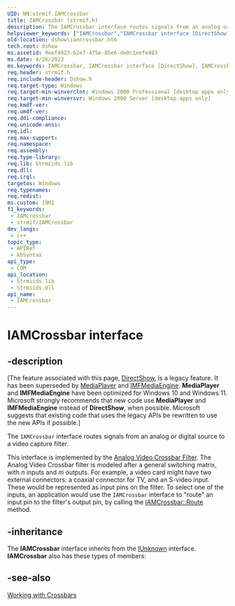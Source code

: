 ```yaml
---
UID: NN:strmif.IAMCrossbar
title: IAMCrossbar (strmif.h)
description: The IAMCrossbar interface routes signals from an analog or digital source to a video capture filter.This interface is implemented by the Analog Video Crossbar Filter.
helpviewer_keywords: ["IAMCrossbar","IAMCrossbar interface [DirectShow]","IAMCrossbar interface [DirectShow]","described","IAMCrossbarInterface","dshow.iamcrossbar","strmif/IAMCrossbar"]
old-location: dshow\iamcrossbar.htm
tech.root: dshow
ms.assetid: 9eef4923-62e7-475e-85e6-de8c1eefe483
ms.date: 4/26/2023
ms.keywords: IAMCrossbar, IAMCrossbar interface [DirectShow], IAMCrossbar interface [DirectShow],described, IAMCrossbarInterface, dshow.iamcrossbar, strmif/IAMCrossbar
req.header: strmif.h
req.include-header: Dshow.h
req.target-type: Windows
req.target-min-winverclnt: Windows 2000 Professional [desktop apps only]
req.target-min-winversvr: Windows 2000 Server [desktop apps only]
req.kmdf-ver: 
req.umdf-ver: 
req.ddi-compliance: 
req.unicode-ansi: 
req.idl: 
req.max-support: 
req.namespace: 
req.assembly: 
req.type-library: 
req.lib: Strmiids.lib
req.dll: 
req.irql: 
targetos: Windows
req.typenames: 
req.redist: 
ms.custom: 19H1
f1_keywords:
 - IAMCrossbar
 - strmif/IAMCrossbar
dev_langs:
 - c++
topic_type:
 - APIRef
 - kbSyntax
api_type:
 - COM
api_location:
 - Strmiids.lib
 - Strmiids.dll
api_name:
 - IAMCrossbar
---
```


# IAMCrossbar interface


## -description

\[The feature associated with this page, [DirectShow](/windows/win32/directshow/directshow), is a legacy feature. It has been superseded by [MediaPlayer](/uwp/api/Windows.Media.Playback.MediaPlayer) and [IMFMediaEngine](/windows/win32/api/mfmediaengine/nn-mfmediaengine-imfmediaengine). **MediaPlayer** and **IMFMediaEngine** have been optimized for Windows 10 and Windows 11. Microsoft strongly recommends that new code use **MediaPlayer** and **IMFMediaEngine** instead of **DirectShow**, when possible. Microsoft suggests that existing code that uses the legacy APIs be rewritten to use the new APIs if possible.\]

The <code>IAMCrossbar</code> interface routes signals from an analog or digital source to a video capture filter.

This interface is implemented by the <a href="/windows/desktop/DirectShow/analog-video-crossbar-filter">Analog Video Crossbar Filter</a>. The Analog Video Crossbar filter is modeled after a general switching matrix, with <i>n</i> inputs and <i>m</i> outputs. For example, a video card might have two external connectors: a coaxial connector for TV, and an S-video input. These would be represented as input pins on the filter. To select one of the inputs, an application would use the <code>IAMCrossbar</code> interface to "route" an input pin to the filter's output pin, by calling the <a href="/windows/desktop/api/strmif/nf-strmif-iamcrossbar-route">IAMCrossbar::Route</a> method.

## -inheritance

The <b>IAMCrossbar</b> interface inherits from the <a href="/windows/desktop/api/unknwn/nn-unknwn-iunknown">IUnknown</a> interface. <b>IAMCrossbar</b> also has these types of members:

## -see-also

<a href="/windows/desktop/DirectShow/working-with-crossbars">Working with Crossbars</a>
